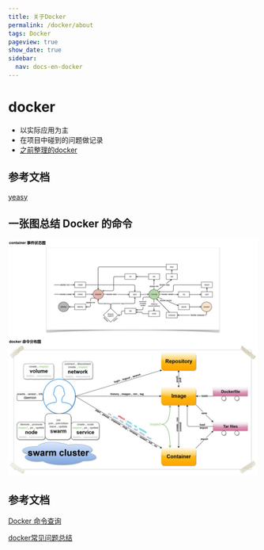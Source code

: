 ```yaml
---
title: 关于Docker
permalink: /docker/about
tags: Docker
pageview: true
show_date: true
sidebar:
  nav: docs-en-docker
---
```


# docker

- 以实际应用为主
- 在项目中碰到的问题做记录
- [之前整理的docker](https://github.com/minplemon/tool/tree/master/Docker)

## 参考文档
[yeasy](https://yeasy.gitbooks.io/docker_practice/)


## 一张图总结 Docker 的命令

![docker命令](/assets/images/docker/cmd_logic.png)

## 参考文档
[Docker 命令查询](https://yeasy.gitbooks.io/docker_practice/appendix/command/)

[docker常见问题总结](https://yeasy.gitbooks.io/docker_practice/appendix/faq/)
